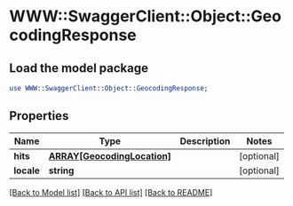 # WWW::SwaggerClient::Object::GeocodingResponse

## Load the model package
```perl
use WWW::SwaggerClient::Object::GeocodingResponse;
```

## Properties
Name | Type | Description | Notes
------------ | ------------- | ------------- | -------------
**hits** | [**ARRAY[GeocodingLocation]**](GeocodingLocation.md) |  | [optional] 
**locale** | **string** |  | [optional] 

[[Back to Model list]](../README.md#documentation-for-models) [[Back to API list]](../README.md#documentation-for-api-endpoints) [[Back to README]](../README.md)


